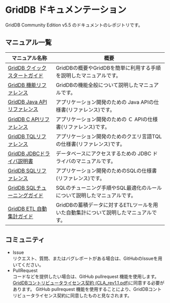 # GridDB ドキュメンテーション

GridDB Community Edition v5.5 のドキュメントのレポジトリです。

## マニュアル一覧

| マニュアル名称| 概要 |
|------------|---------------------|
|[GridDB クイックスタートガイド](manuals/GridDB_QuickStartGuide/toc.md)|GridDBの概要やGridDBを簡単に利用する手順を説明したマニュアルです。  |
|[GridDB 機能リファレンス](manuals/md_reference_feature/md_reference_feature.md)| GridDBの機能全般について説明したマニュアルです。 |
|[GridDB Java APIリファレンス](http://griddb.github.io/docs-ja/manuals/md_reference_java_api/md_reference_java_api.html)|アプリケーション開発のための Java APIの仕様書(リファレンス)です。|
|[GridDB C APIリファレンス](http://griddb.github.io/docs-ja/manuals/md_reference_c_api/md_reference_c_api.html)|アプリケーション開発のための Ｃ APIの仕様書(リファレンス)です。|
|[GridDB TQLリファレンス](manuals/md_reference_tql/md_reference_tql.md)| アプリケーション開発のためのクエリ言語TQLの仕様書(リファレンス)です。|
|[GridDB JDBCドライバ説明書](manuals/md_reference_jdbc/md_reference_jdbc.md)| データベースにアクセスするための JDBC ドライバのマニュアルです。 |
|[GridDB SQLリファレンス](manuals/md_reference_sql/md_reference_sql.md)| アプリケーション開発のためのSQLの仕様書(リファレンス)です。 |
|[GridDB SQLチューニングガイド](manuals/md_sql_tuning_guide/md_sql_tuning_guide.md)| SQLのチューニング手順やSQL最適化のルールについて説明したマニュアルです。 |
|[GridDB ETL 自動集計ガイド](manuals/md_etl_auto_aggregation_guide/md_etl_auto_aggregation_guide.md)| GridDBの蓄積データに対するETLツールを用いた自動集計について説明したマニュアルです。 |

## コミュニティ
- Issue  
リクエスト、質問、またはバグレポートがある場合は、GitHubのIssueを用いてください。
- PullRequest  
コードなどを提供したい場合は、GitHub pullrequest 機能を使用します。 [GridDBコントリビュータライセンス契約 (CLA_rev1.1.pdf)](https://github.com/griddb/docs-ja/blob/master/CLA_rev1.1.pdf)に同意する必要があります。  GitHub pullrequest 機能を使用することにより、GridDBコントリビュータライセンス契約に同意したものと見なされます。
